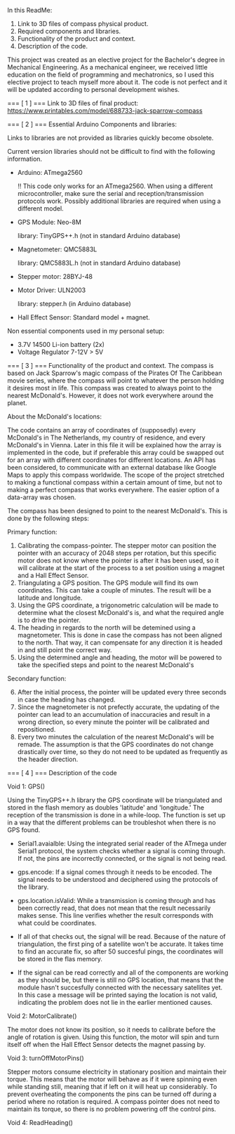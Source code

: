 In this ReadMe:
 1. Link to 3D files of compass physical product.
 2. Required components and libraries.
 3. Functionality of the product and context.
 4. Description of the code.

This project was created as an elective project for the Bachelor's degree in Mechanical Engineering. As a mechanical engineer, we received little education on the field of programming and mechatronics, so I used this elective project to teach myself more about it. The code is not perfect and it will be updated according to personal development wishes.

=== [ 1 ] ===
Link to 3D files of final product: https://www.printables.com/model/688733-jack-sparrow-compass


=== [ 2 ] ===
Essential Arduino Components and libraries:

Links to libraries are not provided as libraries quickly become obsolete.

Current version libraries should not be difficult to find with the following information.

- Arduino: ATmega2560

  !! This code only works for an ATmega2560. When using a different microcontroller, make sure the serial and reception/transmission protocols work. 
  Possibly additional libraries are required when using a different model.

- GPS Module: Neo-8M

  library: TinyGPS++.h   (not in standard Arduino database)


- Magnetometer: QMC5883L

  library: QMC5883L.h    (not in standard Arduino database)

- Stepper motor: 28BYJ-48
- Motor Driver: ULN2003

  library: stepper.h      (in Arduino database)

- Hall Effect Sensor: Standard model + magnet.


Non essential components used in my personal setup:

- 3.7V 14500 Li-ion battery (2x)
- Voltage Regulator 7-12V > 5V


=== [ 3 ] === Functionality of the product and context.
The compass is based on Jack Sparrow's magic compass of the Pirates Of The Caribbean movie series, where the compass will point to whatever the person holding it desires most in life.
This compass was created to always point to the nearest McDonald's. However, it does not work everywhere around the planet.

About the McDonald's locations:

The code contains an array of coordinates of (supposedly) every McDonald's in The Netherlands, my country of residence, and every McDonald's in Vienna. 
Later in this file it will be explained how the array is implemented in the code, but if preferable this array could be swapped out for an array with different coordinates for different locations.
An API has been considered, to communicate with an external database like Google Maps to apply this compass worldwide. The scope of the project stretched to making a functional compass within a certain amount of time, but not to making a perfect compass that works everywhere. The easier option of a data-array was chosen.

The compass has been designed to point to the nearest McDonald's. This is done by the following steps:

Primary function:

1. Calibrating the compass-pointer. The stepper motor can position the pointer with an accuracy of 2048 steps per rotation, but this specific motor does not know where the pointer is after it has been used, so it will calibrate at the start of the process to a set position using a magnet and a Hall Effect Sensor.
2. Triangulating a GPS position. The GPS module will find its own coordinates. This can take a couple of minutes. The result will be a latitude and longitude.
3. Using the GPS coordinate, a trigonometric calculation will be made to determine what the closest McDonald's is, and what the required angle is to drive the pointer.
4. The heading in regards to the north will be detemined using a magnetometer. This is done in case the compass has not been aligned to the north. That way, it can compensate for any direction it is headed in and still point the correct way.
5. Using the determined angle and heading, the motor will be powered to take the specified steps and point to the nearest McDonald's



Secondary function:


6. After the initial process, the pointer will be updated every three seconds in case the heading has changed.
7. Since the magnetometer is not prefectly accurate, the updating of the pointer can lead to an accumulation of inaccuracies and result in a wrong direction, so every minute the pointer will be calibrated and repositioned.
8. Every two minutes the calculation of the nearest McDonald's will be remade. The assumption is that the GPS coordinates do not change drastically over time, so they do not need to be updated as frequently as the header direction.


=== [ 4 ] === Description of the code

Void 1: GPS()

Using the TinyGPS++.h library the GPS coordinate will be triangulated and stored in the flash memory as doubles 'latitude' and 'longitude.' The reception of the transmission is done in a while-loop. The function is set up in a way that the different problems can be troubleshot when there is no GPS found.
- Serial1.avaialble: Using the integrated serial reader of the ATmega under Serial1 protocol, the system checks whether a signal is coming through. If not, the pins are incorrectly connected, or the signal is not being read.
- gps.encode: If a signal comes through it needs to be encoded. The signal needs to be understood and deciphered using the protocols of the library.
- gps.location.isValid: While a transmission is coming through and has been correctly read, that does not mean that the result necessarily makes sense. This line verifies whether the result corresponds with what could be coordinates.
- If all of that checks out, the signal will be read. Because of the nature of triangulation, the first ping of a satellite won't be accurate. It takes time to find an accurate fix, so after 50 succesful pings, the coordinates will be stored in the flas memory.

- If the signal can be read correctly and all of the components are working as they should be, but there is still no GPS location, that means that the module hasn't succesfully connected with the necessary satellites yet. In this case a message will be printed saying the location is not valid, indicating the problem does not lie in the earlier mentioned causes.

Void 2: MotorCalibrate()

The motor does not know its position, so it needs to calibrate before the angle of rotation is given. Using this function, the motor will spin and turn itself off when the Hall Effect Sensor detects the magnet passing by.

Void 3: turnOffMotorPins()

Stepper motors consume electricity in stationary position and maintain their torque. This means that the motor will behave as if it were spinning even while standing still, meaning that if left on it will heat up considerably. To prevent overheating the components the pins can be turned off during a period where no rotation is required. A compass pointer does not need to maintain its torque, so there is no problem powering off the control pins.

Void 4: ReadHeading()


